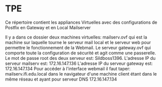 # TPE
Ce répertoire contient les appliances Virtuelles avec des configurations de Postfix en Gateway et en Local Mailserver

Il y a dans ce dossier deux machines virtuelles:
mailserv.ovf qui est la machine sur laquelle tourne le serveur mail local et le serveur web pour permettre le fonctionnement de la Webmail.
Le serveur gateway.ovf qui comporte toute la configuration de sécurité et agit comme une passerelle.
Le mot de passe root des deux serveur est: Sildboss1396.
L'adresse IP du serveur mailserv est: 172.16.147.136
L'adresse IP du serveur gateway est: 172.16.147.134
Pour accéder à l'interface webmail il faut taper: mailserv.ifi.edu.local dans le navigateur d'une machine client étant dans le même réseau et ayant pour serveur DNS 172.16.147.134
